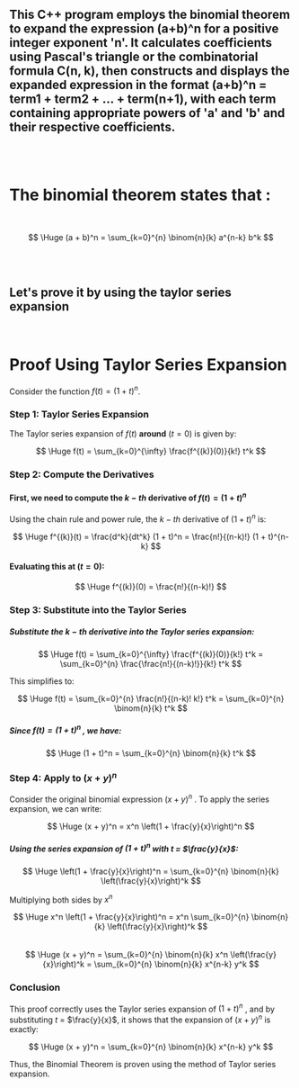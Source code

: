 ## This C++ program employs the binomial theorem to expand the expression (a+b)^n for a positive integer exponent 'n'. It calculates coefficients using Pascal's triangle or the combinatorial formula C(n, k), then constructs and displays the expanded expression in the format (a+b)^n = term1 + term2 + ... + term(n+1), with each term containing appropriate powers of 'a' and 'b' and their respective coefficients.
<br><br>

# The binomial theorem states that :
<br>

$$
\Huge (a + b)^n = \sum_{k=0}^{n} \binom{n}{k} a^{n-k} b^k
$$

<br><br>

## Let's prove it by using the taylor series expansion

<br>

# Proof Using Taylor Series Expansion

Consider the function $f(t) = (1 + t)^n$.


### Step 1: Taylor Series Expansion

The Taylor series expansion of $f(t)$ **around** $(t = 0)$ is given by: 


$$
\Huge f(t) = \sum_{k=0}^{\infty} \frac{f^{(k)}(0)}{k!} t^k
$$

### Step 2: Compute the Derivatives

#### First, we need to compute the $k-th$ derivative of $f(t) = (1 + t)^n$

Using the chain rule and power rule, the $k-th$ derivative of $(1 + t)^n$ is:

$$
\Huge f^{(k)}(t) = \frac{d^k}{dt^k} (1 + t)^n = \frac{n!}{(n-k)!} (1 + t)^{n-k}
$$

#### Evaluating this at $( t = 0)$:

$$
\Huge f^{(k)}(0) = \frac{n!}{(n-k)!}
$$

### Step 3: Substitute into the Taylor Series

##### Substitute the $k-th$ derivative into the Taylor series expansion:

$$
\Huge f(t) = \sum_{k=0}^{\infty} \frac{f^{(k)}(0)}{k!} t^k = \sum_{k=0}^{n} \frac{\frac{n!}{(n-k)!}}{k!} t^k
$$

This simplifies to:

$$
\Huge f(t) = \sum_{k=0}^{n} \frac{n!}{(n-k)! k!} t^k = \sum_{k=0}^{n} \binom{n}{k} t^k
$$

##### Since $f(t) = (1 + t)^n$ , we have:

$$
\Huge (1 + t)^n = \sum_{k=0}^{n} \binom{n}{k} t^k
$$

### Step 4: Apply to $(x + y)^n$

Consider the original binomial expression $(x + y)^n$ . To apply the series expansion, we can write:

$$
\Huge (x + y)^n = x^n \left(1 + \frac{y}{x}\right)^n
$$

##### Using the series expansion of $(1 + t)^n$ with $t$ = **$\frac{y}{x}$**:

$$
\Huge \left(1 + \frac{y}{x}\right)^n = \sum_{k=0}^{n} \binom{n}{k} \left(\frac{y}{x}\right)^k
$$

Multiplying both sides by $x^n$

$$
\Huge x^n \left(1 + \frac{y}{x}\right)^n = x^n \sum_{k=0}^{n} \binom{n}{k} \left(\frac{y}{x}\right)^k
$$
<br>
$$
\Huge (x + y)^n = \sum_{k=0}^{n} \binom{n}{k} x^n \left(\frac{y}{x}\right)^k = \sum_{k=0}^{n} \binom{n}{k} x^{n-k} y^k
$$

### Conclusion

This proof correctly uses the Taylor series expansion of $(1 + t)^n$ , and by substituting $t$ = $\frac{y}{x}$, it shows that the expansion of $(x + y)^n$ is exactly:

$$
\Huge (x + y)^n = \sum_{k=0}^{n} \binom{n}{k} x^{n-k} y^k
$$

Thus, the Binomial Theorem is proven using the method of Taylor series expansion.
